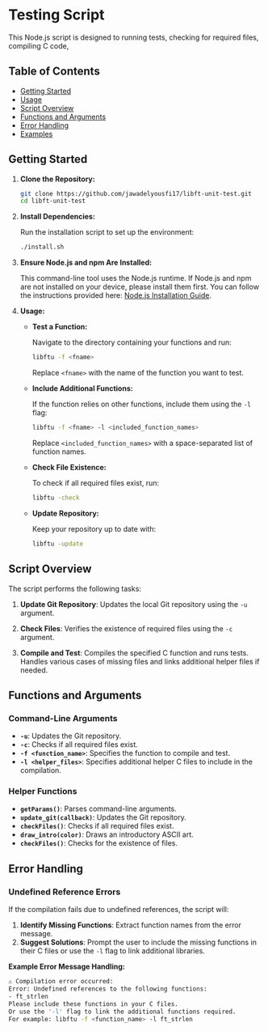 # Testing Script

This Node.js script is designed to running tests, checking for required files, compiling C code,

## Table of Contents

- [Getting Started](#getting-started)
- [Usage](#usage)
- [Script Overview](#script-overview)
- [Functions and Arguments](#functions-and-arguments)
- [Error Handling](#error-handling)
- [Examples](#examples)

## Getting Started

1. **Clone the Repository:**

    ```bash
    git clone https://github.com/jawadelyousfi17/libft-unit-test.git
    cd libft-unit-test
    ```

2. **Install Dependencies:**

    Run the installation script to set up the environment:

    ```bash
    ./install.sh
    ```

3. **Ensure Node.js and npm Are Installed:**

    This command-line tool uses the Node.js runtime. If Node.js and npm are not installed on your device, please install them first. You can follow the instructions provided here: [Node.js Installation Guide](https://docs.npmjs.com/downloading-and-installing-node-js-and-npm).

4. **Usage:**

    - **Test a Function:**

        Navigate to the directory containing your functions and run:

        ```bash
        libftu -f <fname>
        ```

        Replace `<fname>` with the name of the function you want to test.

    - **Include Additional Functions:**

        If the function relies on other functions, include them using the `-l` flag:

        ```bash
        libftu -f <fname> -l <included_function_names>
        ```

        Replace `<included_function_names>` with a space-separated list of function names.

    - **Check File Existence:**

        To check if all required files exist, run:

        ```bash
        libftu -check
        ```

    - **Update Repository:**

        Keep your repository up to date with:

        ```bash
        libftu -update
        ```

## Script Overview

The script performs the following tasks:

1. **Update Git Repository**: Updates the local Git repository using the `-u` argument.

2. **Check Files**: Verifies the existence of required files using the `-c` argument.

3. **Compile and Test**: Compiles the specified C function and runs tests. Handles various cases of missing files and links additional helper files if needed.

## Functions and Arguments

### Command-Line Arguments

- **`-u`**: Updates the Git repository.
- **`-c`**: Checks if all required files exist.
- **`-f <function_name>`**: Specifies the function to compile and test.
- **`-l <helper_files>`**: Specifies additional helper C files to include in the compilation.

### Helper Functions

- **`getParams()`**: Parses command-line arguments.
- **`update_git(callback)`**: Updates the Git repository.
- **`checkFiles()`**: Checks if all required files exist.
- **`draw_intro(color)`**: Draws an introductory ASCII art.
- **`checkFiles()`**: Checks for the existence of files.

## Error Handling

### Undefined Reference Errors

If the compilation fails due to undefined references, the script will:

1. **Identify Missing Functions**: Extract function names from the error message.
2. **Suggest Solutions**: Prompt the user to include the missing functions in their C files or use the `-l` flag to link additional libraries.

**Example Error Message Handling:**

```bash
⚠️ Compilation error occurred:
Error: Undefined references to the following functions:
- ft_strlen
Please include these functions in your C files.
Or use the '-l' flag to link the additional functions required.
For example: libftu -f <function_name> -l ft_strlen

